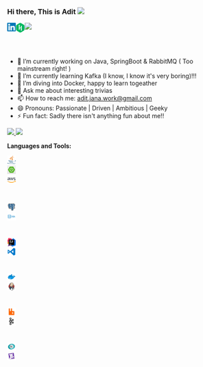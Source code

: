 ### Hi there, This is Adit <img src="https://media.giphy.com/media/hvRJCLFzcasrR4ia7z/giphy.gif" width="25px">

<a href="https://www.linkedin.com/in/adit-jana/">
  <img align="left" alt="Adit Jana | Linkedin" width="20px" src="https://raw.githubusercontent.com/harsh07bharvada/harsh07bharvada/master/assets/linkedin.svg" />
</a>

<a href="https://www.hackerrank.com/profile/Adit_Jana">
  <img align="left" alt="Adit Jana | Hackerrank" width="21px" src="https://raw.githubusercontent.com/harsh07bharvada/harsh07bharvada/master/assets/hackerrank.svg" />
</a>

![](https://komarev.com/ghpvc/?username=Adit-Jana&style=flat&base=2660&color=green)

<br />
<br />

- 🔭 I’m currently working on Java, SpringBoot & RabbitMQ ( Too mainstream right! )
- 🌱 I’m currently learning Kafka (I know, I know it's very boring)!!!
- 🤔 I’m diving into Docker, happy to learn togeather
- 💬 Ask me about interesting trivias
- 📫 How to reach me: [adit.jana.work@gmail.com](mailto:adit.jana.work@gmail.com)
- 😄 Pronouns: Passionate | Driven | Ambitious | Geeky
- ⚡ Fun fact: Sadly there isn't anything fun about me!!



<p align="left">
  <a href="https://github.com/Adit-Jana">
    <img height="180em" src="https://github-readme-stats.vercel.app/api?username=Adit-Jana&show_icons=true&theme=dracula&include_all_commits=true&count_private=true"/>
    <img height="180em" src="https://github-readme-stats.vercel.app/api/top-langs/?username=Adit-Jana&layout=compact&langs_count=7&theme=dracula"/>
  </a>
</p>


**Languages and Tools:**  


<code><img height="20" width="20" src="https://github.com/Adit-Jana/github-intro/blob/master/assets/java.svg"><code>
<code><img height="20" src="https://github.com/Adit-Jana/github-intro/blob/dev/assets/skills/SpringBoot.png"></code>
<code><img height="20" src="https://github.com/Adit-Jana/github-intro/blob/dev/assets/skills/aws-svgrepo-com.svg"></code>


<code><img height="20" width="20" src="https://github.com/Adit-Jana/github-intro/blob/dev/assets/skills/Postgres.png"></code>
<code><img height="20" width="20" src="https://github.com/Adit-Jana/github-intro/blob/dev/assets/skills/SQL.png"></code>

<code><img height="20" src="https://github.com/Adit-Jana/github-intro/blob/dev/assets/skills/IntelliJ.png"></code>
<code><img height="20" src="https://github.com/Adit-Jana/github-intro/blob/dev/assets/skills/vscode3-svgrepo-com.svg"></code>

<code><img height="20" src="https://github.com/Adit-Jana/github-intro/blob/dev/assets/skills/Docker.png"></code>
<code><img height="20" src="https://github.com/Adit-Jana/github-intro/blob/dev/assets/skills/Jenkins.png"></code>

<code><img height="20" src="https://github.com/Adit-Jana/github-intro/blob/dev/assets/skills/RabbitMQ.png"></code>
<code><img height="20" src="https://github.com/Adit-Jana/github-intro/blob/dev/assets/skills/Kafka.png"></code>

<code><img height="20" src="https://github.com/Adit-Jana/github-intro/blob/dev/assets/skills/NewRelic.png"></code>
<code><img height="20" src="https://github.com/Adit-Jana/github-intro/blob/dev/assets/skills/DataDog.png"></code>